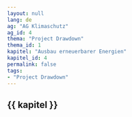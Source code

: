 ```yaml
---
layout: null
lang: de
ag: "AG Klimaschutz"
ag_id: 4
thema: "Project Drawdown"
thema_id: 1
kapitel: "Ausbau erneuerbarer Energien"
kapitel_id: 4
permalink: false
tags:
- "Project Drawdown"
---
```


## {{ kapitel }}

